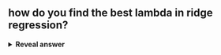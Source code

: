 ## how do you find the best lambda in ridge regression?
<details>
<summary><b>Reveal answer</b></summary>
cross validation
</details>
